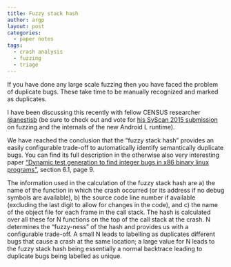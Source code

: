 ```yaml
---
title: Fuzzy stack hash
author: argp
layout: post
categories:
  - paper notes
tags:
  - crash analysis
  - fuzzing
  - triage
---
```

If you have done any large scale fuzzing then you have faced the problem of duplicate bugs. These take time to be manually recognized and marked as duplicates.

I have been discussing this recently with fellow CENSUS researcher <a href="https://twitter.com/anestisb" target="_blank">@anestisb</a> (be sure to check out and vote for <a href="https://www.syscan.org/index.php/sg/cfp/vote/" target="_blank">his SyScan 2015 submission</a> on fuzzing and the internals of the new Android L runtime). 

We have reached the conclusion that the &#8220;fuzzy stack hash&#8221; provides an easily configurable trade-off to automatically identify semantically duplicate bugs. You can find its full description in the otherwise also very interesting paper <a href="http://cpl0.net/~argp/papers/50a11f65857c12c76995f843dbfe6dda.pdf" target="_blank">&#8220;Dynamic test generation to find integer bugs in x86 binary linux programs&#8221;</a>, section 6.1, page 9. 

The information used in the calculation of the fuzzy stack hash are a) the name of the function in which the crash occurred (or its address if no debug symbols are available), b) the source code line number if available (excluding the last digit to allow for changes in the code), and c) the name of the object file for each frame in the call stack. The hash is calculated over all these for N functions on the top of the call stack at the crash. N determines the &#8220;fuzzy-ness&#8221; of the hash and provides us with a configurable trade-off. A small N leads to labelling as duplicates different bugs that cause a crash at the same location; a large value for N leads to the fuzzy stack hash being essentially a normal backtrace leading to duplicate bugs being labelled as unique.
